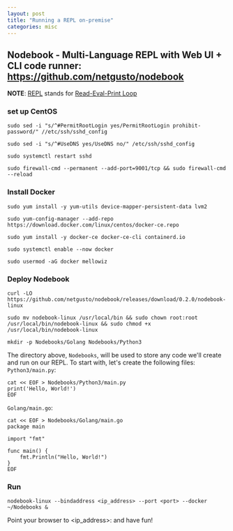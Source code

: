 ```yaml
---
layout: post
title: "Running a REPL on-premise"
categories: misc
---
```


## Nodebook - Multi-Language REPL with Web UI + CLI code runner: https://github.com/netgusto/nodebook
**NOTE**: [REPL](https://en.wikipedia.org/wiki/Read–eval–print_loop) stands for [Read-Eval-Print Loop](https://en.wikipedia.org/wiki/Read–eval–print_loop)

### set up CentOS
```
sudo sed -i "s/^#PermitRootLogin yes/PermitRootLogin prohibit-password/" //etc/ssh/sshd_config

sudo sed -i "s/^#UseDNS yes/UseDNS no/" /etc/ssh/sshd_config

sudo systemctl restart sshd

sudo firewall-cmd --permanent --add-port=9001/tcp && sudo firewall-cmd --reload
```

### Install Docker
```
sudo yum install -y yum-utils device-mapper-persistent-data lvm2

sudo yum-config-manager --add-repo https://download.docker.com/linux/centos/docker-ce.repo

sudo yum install -y docker-ce docker-ce-cli containerd.io

sudo systemctl enable --now docker

sudo usermod -aG docker mellowiz
```

### Deploy Nodebook
```
curl -LO https://github.com/netgusto/nodebook/releases/download/0.2.0/nodebook-linux

sudo mv nodebook-linux /usr/local/bin && sudo chown root:root /usr/local/bin/nodebook-linux && sudo chmod +x /usr/local/bin/nodebook-linux

mkdir -p Nodebooks/Golang Nodebooks/Python3
```

The directory above, `Nodebooks`, will be used to store any code we'll create and run on our REPL. To start with, let's create the following files:
`Python3/main.py`:
```
cat << EOF > Nodebooks/Python3/main.py
print('Hello, World!')
EOF
```

`Golang/main.go`:
```
cat << EOF > Nodebooks/Golang/main.go
package main

import "fmt"

func main() {
    fmt.Println("Hello, World!")
}
EOF
```

### Run
```
nodebook-linux --bindaddress <ip_address> --port <port> --docker ~/Nodebooks &
```

Point your browser to <ip_address>:<port> and have fun!

